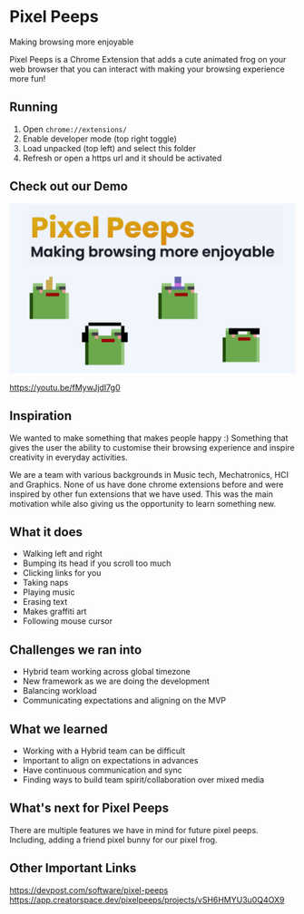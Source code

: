 # Pixel Peeps
Making browsing more enjoyable

Pixel Peeps is a Chrome Extension that adds a cute animated frog on your web browser that you can interact with making your browsing experience more fun!


## Running
1. Open `chrome://extensions/`
2. Enable developer mode (top right toggle)
3. Load unpacked (top left) and select this folder
4. Refresh or open a https url and it should be activated


## Check out our Demo

[![IMAGE_ALT](https://github.com/bboettcher3/HackZurich2022/blob/main/images/PixelPeeps.png)](https://youtu.be/fMywJjdI7g0)

https://youtu.be/fMywJjdI7g0


## Inspiration

We wanted to make something that makes people happy :) Something that gives the user the ability to customise their browsing experience and inspire creativity in everyday activities.

We are a team with various backgrounds in Music tech, Mechatronics, HCI and Graphics. None of us have done chrome extensions before and were inspired by other fun extensions that we have used. This was the main motivation while also giving us the opportunity to learn something new.


## What it does

* Walking left and right
* Bumping its head if you scroll too much
* Clicking links for you
* Taking naps
* Playing music
* Erasing text
* Makes graffiti art
* Following mouse cursor


## Challenges we ran into

- Hybrid team working across global timezone
- New framework as we are doing the development
- Balancing workload
- Communicating expectations and aligning on the MVP


## What we learned

- Working with a Hybrid team can be difficult 
- Important to align on expectations in advances 
- Have continuous communication and sync
- Finding ways to build team spirit/collaboration over mixed media 


## What's next for Pixel Peeps

There are multiple features we have in mind for future pixel peeps. Including, adding a friend pixel bunny for our pixel frog.


## Other Important Links
https://devpost.com/software/pixel-peeps
https://app.creatorspace.dev/pixelpeeps/projects/vSH6HMYU3u0Q4OX9
